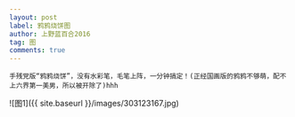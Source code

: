 ```yaml
---
layout: post
label: 鸦鸦烧饼图
author: 上野蓝百合2016
tag: 图
comments: true
---
```


    手残党版“鸦鸦烧饼”，没有水彩笔，毛笔上阵，一分钟搞定！(正经国画版的鸦鸦不够萌，配不上六界第一美男，所以被开除了)hhh
   
![图1]({{ site.baseurl }}/images/303123167.jpg)




